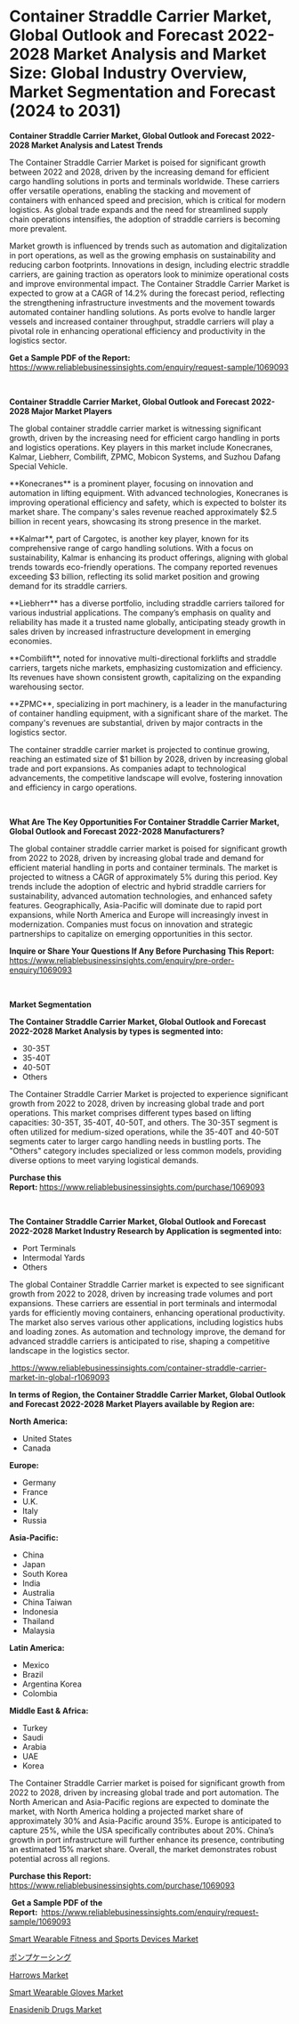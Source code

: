 <p><h1>Container Straddle Carrier Market, Global Outlook and Forecast 2022-2028 Market Analysis and Market Size: Global Industry Overview, Market Segmentation and Forecast (2024 to 2031)</h1></p><p><strong>Container Straddle Carrier Market, Global Outlook and Forecast 2022-2028 Market Analysis and Latest Trends</strong></p>
<p><p>The Container Straddle Carrier Market is poised for significant growth between 2022 and 2028, driven by the increasing demand for efficient cargo handling solutions in ports and terminals worldwide. These carriers offer versatile operations, enabling the stacking and movement of containers with enhanced speed and precision, which is critical for modern logistics. As global trade expands and the need for streamlined supply chain operations intensifies, the adoption of straddle carriers is becoming more prevalent.</p><p>Market growth is influenced by trends such as automation and digitalization in port operations, as well as the growing emphasis on sustainability and reducing carbon footprints. Innovations in design, including electric straddle carriers, are gaining traction as operators look to minimize operational costs and improve environmental impact. The Container Straddle Carrier Market is expected to grow at a CAGR of 14.2% during the forecast period, reflecting the strengthening infrastructure investments and the movement towards automated container handling solutions. As ports evolve to handle larger vessels and increased container throughput, straddle carriers will play a pivotal role in enhancing operational efficiency and productivity in the logistics sector.</p></p>
<p><strong>Get a Sample PDF of the Report:&nbsp;</strong> <a href="https://www.reliablebusinessinsights.com/enquiry/request-sample/1069093">https://www.reliablebusinessinsights.com/enquiry/request-sample/1069093</a></p>
<p>&nbsp;</p>
<p><strong>Container Straddle Carrier Market, Global Outlook and Forecast 2022-2028 Major Market Players</strong></p>
<p><p>The global container straddle carrier market is witnessing significant growth, driven by the increasing need for efficient cargo handling in ports and logistics operations. Key players in this market include Konecranes, Kalmar, Liebherr, Combilift, ZPMC, Mobicon Systems, and Suzhou Dafang Special Vehicle.</p><p>**Konecranes** is a prominent player, focusing on innovation and automation in lifting equipment. With advanced technologies, Konecranes is improving operational efficiency and safety, which is expected to bolster its market share. The company's sales revenue reached approximately $2.5 billion in recent years, showcasing its strong presence in the market.</p><p>**Kalmar**, part of Cargotec, is another key player, known for its comprehensive range of cargo handling solutions. With a focus on sustainability, Kalmar is enhancing its product offerings, aligning with global trends towards eco-friendly operations. The company reported revenues exceeding $3 billion, reflecting its solid market position and growing demand for its straddle carriers.</p><p>**Liebherr** has a diverse portfolio, including straddle carriers tailored for various industrial applications. The company’s emphasis on quality and reliability has made it a trusted name globally, anticipating steady growth in sales driven by increased infrastructure development in emerging economies.</p><p>**Combilift**, noted for innovative multi-directional forklifts and straddle carriers, targets niche markets, emphasizing customization and efficiency. Its revenues have shown consistent growth, capitalizing on the expanding warehousing sector.</p><p>**ZPMC**, specializing in port machinery, is a leader in the manufacturing of container handling equipment, with a significant share of the market. The company's revenues are substantial, driven by major contracts in the logistics sector.</p><p>The container straddle carrier market is projected to continue growing, reaching an estimated size of $1 billion by 2028, driven by increasing global trade and port expansions. As companies adapt to technological advancements, the competitive landscape will evolve, fostering innovation and efficiency in cargo operations.</p></p>
<p>&nbsp;</p>
<p><strong>What Are The Key Opportunities For Container Straddle Carrier Market, Global Outlook and Forecast 2022-2028 Manufacturers?</strong></p>
<p><p>The global container straddle carrier market is poised for significant growth from 2022 to 2028, driven by increasing global trade and demand for efficient material handling in ports and container terminals. The market is projected to witness a CAGR of approximately 5% during this period. Key trends include the adoption of electric and hybrid straddle carriers for sustainability, advanced automation technologies, and enhanced safety features. Geographically, Asia-Pacific will dominate due to rapid port expansions, while North America and Europe will increasingly invest in modernization. Companies must focus on innovation and strategic partnerships to capitalize on emerging opportunities in this sector.</p></p>
<p><strong>Inquire or Share Your Questions If Any Before Purchasing This Report:</strong> <a href="https://www.reliablebusinessinsights.com/enquiry/pre-order-enquiry/1069093">https://www.reliablebusinessinsights.com/enquiry/pre-order-enquiry/1069093</a></p>
<p>&nbsp;</p>
<p><strong>Market Segmentation</strong></p>
<p><strong>The Container Straddle Carrier Market, Global Outlook and Forecast 2022-2028 Market Analysis by types is segmented into:</strong></p>
<p><ul><li>30-35T</li><li>35-40T</li><li>40-50T</li><li>Others</li></ul></p>
<p><p>The Container Straddle Carrier Market is projected to experience significant growth from 2022 to 2028, driven by increasing global trade and port operations. This market comprises different types based on lifting capacities: 30-35T, 35-40T, 40-50T, and others. The 30-35T segment is often utilized for medium-sized operations, while the 35-40T and 40-50T segments cater to larger cargo handling needs in bustling ports. The "Others" category includes specialized or less common models, providing diverse options to meet varying logistical demands.</p></p>
<p><strong>Purchase this Report:&nbsp;</strong><a href="https://www.reliablebusinessinsights.com/purchase/1069093">https://www.reliablebusinessinsights.com/purchase/1069093</a></p>
<p>&nbsp;</p>
<p><strong>The Container Straddle Carrier Market, Global Outlook and Forecast 2022-2028 Market Industry Research by Application is segmented into:</strong></p>
<p><ul><li>Port Terminals</li><li>Intermodal Yards</li><li>Others</li></ul></p>
<p><p>The global Container Straddle Carrier market is expected to see significant growth from 2022 to 2028, driven by increasing trade volumes and port expansions. These carriers are essential in port terminals and intermodal yards for efficiently moving containers, enhancing operational productivity. The market also serves various other applications, including logistics hubs and loading zones. As automation and technology improve, the demand for advanced straddle carriers is anticipated to rise, shaping a competitive landscape in the logistics sector.</p></p>
<p><a href="https://www.reliablebusinessinsights.com/container-straddle-carrier-market-in-global-r1069093">&nbsp;https://www.reliablebusinessinsights.com/container-straddle-carrier-market-in-global-r1069093</a></p>
<p><strong>In terms of Region, the Container Straddle Carrier Market, Global Outlook and Forecast 2022-2028 Market Players available by Region are:</strong></p>
<p>
    <p> <strong> North America: </strong>
        <ul>
            <li>United States</li>
            <li>Canada</li>
        </ul>
        </p> 
    <p> <strong> Europe: </strong>
        <ul>
            <li>Germany</li>
            <li>France</li>
            <li>U.K.</li>
            <li>Italy</li>
            <li>Russia</li>
        </ul>
        </p> 
    <p> <strong> Asia-Pacific: </strong>
        <ul>
            <li>China</li>
            <li>Japan</li>
            <li>South Korea</li>
            <li>India</li>
            <li>Australia</li>
            <li>China Taiwan</li>
            <li>Indonesia</li>
            <li>Thailand</li>
            <li>Malaysia</li>
        </ul>
        </p> 
    <p> <strong> Latin America: </strong>
        <ul>
            <li>Mexico</li>
            <li>Brazil</li>
            <li>Argentina Korea</li>
            <li>Colombia</li>
        </ul>
        </p> 
    <p> <strong> Middle East & Africa: </strong>
        <ul>
            <li>Turkey</li>
            <li>Saudi</li>
            <li>Arabia</li>
            <li>UAE</li>
            <li>Korea</li>
        </ul>
    </p>
    </p>
<p><p>The Container Straddle Carrier market is poised for significant growth from 2022 to 2028, driven by increasing global trade and port automation. The North American and Asia-Pacific regions are expected to dominate the market, with North America holding a projected market share of approximately 30% and Asia-Pacific around 35%. Europe is anticipated to capture 25%, while the USA specifically contributes about 20%. China’s growth in port infrastructure will further enhance its presence, contributing an estimated 15% market share. Overall, the market demonstrates robust potential across all regions.</p></p>
<p><strong>Purchase this Report: </strong><a href="https://www.reliablebusinessinsights.com/purchase/1069093">https://www.reliablebusinessinsights.com/purchase/1069093</a></p>
<p>&nbsp;<strong>Get a Sample PDF of the Report:&nbsp;&nbsp;</strong><a href="https://www.reliablebusinessinsights.com/enquiry/request-sample/1069093">https://www.reliablebusinessinsights.com/enquiry/request-sample/1069093</a></p>
<p><strong></strong></p>
<p><p><a href="https://medium.com/@mayekuhic78/deep-dive-into-the-smart-wearable-fitness-and-sports-devices-market-itstrends-market-dea39b3d56be">Smart Wearable Fitness and Sports Devices Market</a></p><p><a href="https://medium.com/@narcisoferry/%E3%83%9D%E3%83%B3%E3%83%97%E3%82%B1%E3%83%BC%E3%82%B7%E3%83%B3%E3%82%B0%E5%B8%82%E5%A0%B4-%E3%82%B0%E3%83%AD%E3%83%BC%E3%83%90%E3%83%AB%E5%B8%82%E5%A0%B4%E3%81%AE%E8%A6%8B%E9%80%9A%E3%81%97%E3%81%A8%E8%B2%A9%E5%A3%B2%E3%83%88%E3%83%AC%E3%83%B3%E3%83%892024%E5%B9%B4%E3%81%8B%E3%82%892031%E5%B9%B4-2971936cef7d">ポンプケーシング</a></p><p><a href="https://www.linkedin.com/pulse/harrows-market-evolution-global-trends-regional-dynamics-1odvf?trackingId=e7j%2FSbYdQZqWJlIEaPUnkw%3D%3D">Harrows Market</a></p><p><a href="https://medium.com/@mayekuhic78/insights-into-the-smart-wearable-gloves-market-size-which-is-expanding-with-a-13-3-abf84dce0b6a">Smart Wearable Gloves Market</a></p><p><a href="https://issuu.com/reportprime-2/docs/enasidenib-drugs-market-size-2030.p_2aca799c633c4b">Enasidenib Drugs Market</a></p></p>